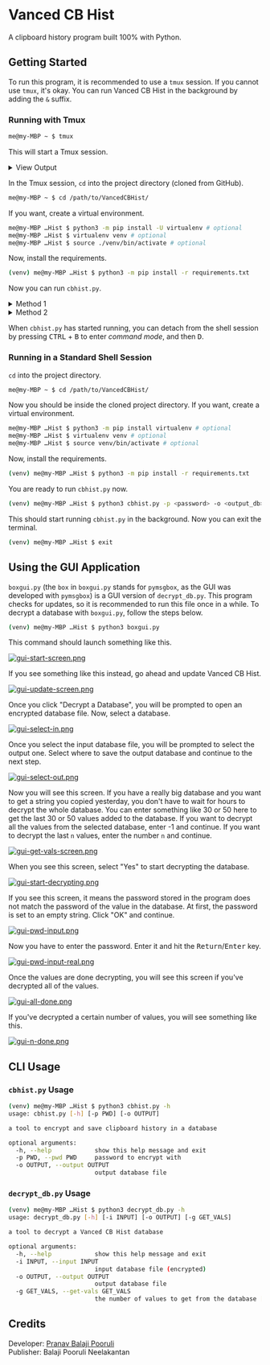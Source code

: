 # Vanced CB Hist

A clipboard history program built 100% with Python.

## Getting Started

To run this program, it is recommended to use a `tmux` session.
If you cannot use `tmux`, it's okay. You can run Vanced CB Hist
in the background by adding the `&` suffix.

### Running with Tmux

```sh
me@my-MBP ~ $ tmux
```

This will start a Tmux session.

<details>
<summary>View Output</summary>

```
me@my-MBP ~ $ █










[0] 0:zsh\* "my-MBP" 12:25 03-Mar-21
```

</details>

In the Tmux session, `cd` into the project directory (cloned from GitHub).

```sh
me@my-MBP ~ $ cd /path/to/VancedCBHist/
```

If you want, create a virtual environment.

```sh
me@my-MBP …Hist $ python3 -m pip install -U virtualenv # optional
me@my-MBP …Hist $ virtualenv venv # optional
me@my-MBP …Hist $ source ./venv/bin/activate # optional
```

Now, install the requirements.

```sh
(venv) me@my-MBP …Hist $ python3 -m pip install -r requirements.txt
```

Now you can run `cbhist.py`.

<details>
<summary>Method 1</summary>
cbhist.py can be used as a CLI.

```sh
(venv) me@my-MBP …Hist $ python3 cbhist.py -p <password> -o <output_db>.<db|sqlite3>
```

</details>

<details>
<summary>Method 2</summary>
You can also run cbhist.py and fill out the information.

```sh
(venv) me@my-MBP …Hist $ python3 cbhist.py
password [default=VancedCBHist]:
hit enter to select the folder to put the output database in.
please enter the filename of the output database: clipboard.db
```

</details>

When `cbhist.py` has started running, you can detach from the shell
session by pressing <kbd>CTRL</kbd> + <kbd>B</kbd> to enter _command mode_,
and then <kbd>D</kbd>.

### Running in a Standard Shell Session

`cd` into the project directory.

```sh
me@my-MBP ~ $ cd /path/to/VancedCBHist/
```

Now you should be inside the cloned project directory.
If you want, create a virtual environment.

```sh
me@my-MBP …Hist $ python3 -m pip install virtualenv # optional
me@my-MBP …Hist $ virtualenv venv # optional
me@my-MBP …Hist $ source venv/bin/activate # optional
```

Now, install the requirements.

```sh
(venv) me@my-MBP …Hist $ python3 -m pip install -r requirements.txt
```

You are ready to run `cbhist.py` now.

```sh
(venv) me@my-MBP …Hist $ python3 cbhist.py -p <password> -o <output_db>.<db|sqlite3> &
```

This should start running `cbhist.py` in the background. Now you can exit the terminal.

```sh
(venv) me@my-MBP …Hist $ exit
```

## Using the GUI Application

`boxgui.py` (the `box` in `boxgui.py` stands for `pymsgbox`,
as the GUI was developed with `pymsgbox`) is a GUI version of
`decrypt_db.py`. This program checks for updates, so it is
recommended to run this file once in a while. To decrypt a
database with `boxgui.py`, follow the steps below.

```sh
(venv) me@my-MBP …Hist $ python3 boxgui.py
```

This command should launch something like this.

[![gui-start-screen.png](https://i.postimg.cc/fLx1VytL/gui-start-screen.png)](https://postimg.cc/hzt2wS0W)

If you see something like this instead, go ahead and update Vanced CB Hist.

[![gui-update-screen.png](https://i.postimg.cc/jdMpSqsP/gui-update-screen.png)](https://postimg.cc/rKtnhkRw)

Once you click "Decrypt a Database", you will be prompted to open an encrypted
database file. Now, select a database.

[![gui-select-in.png](https://i.postimg.cc/dtL3yc6F/gui-select-in.png)](https://postimg.cc/zVY8sM42)

Once you select the input database file, you will be prompted to select the output
one. Select where to save the output database and continue to the next step.

[![gui-select-out.png](https://i.postimg.cc/t4nzDfqQ/gui-select-out.png)](https://postimg.cc/5X1v2sQn)

Now you will see this screen. If you have a really big database and you want to get
a string you copied yesterday, you don't have to wait for hours to decrypt the whole
database. You can enter something like 30 or 50 here to get the last 30 or 50 values
added to the database. If you want to decrypt all the values from the selected database,
enter -1 and continue. If you want to decrypt the last `n` values, enter the number `n`
and continue.

[![gui-get-vals-screen.png](https://i.postimg.cc/G25ckmc3/gui-get-vals-screen.png)](https://postimg.cc/phKbvxh3)

When you see this screen, select "Yes" to start decrypting the database.

[![gui-start-decrypting.png](https://i.postimg.cc/c4qvjFSx/gui-start-decrypting.png)](https://postimg.cc/qgLB6XqS)

If you see this screen, it means the password stored in the program does not
match the password of the value in the database. At first, the password is
set to an empty string. Click "OK" and continue.

[![gui-pwd-input.png](https://i.postimg.cc/DfGZq1bt/gui-pwd-input.png)](https://postimg.cc/kDnqC6sc)

Now you have to enter the password. Enter it and hit the <kbd>Return</kbd>/<kbd>Enter</kbd> key.

[![gui-pwd-input-real.png](https://i.postimg.cc/Y07wNG5H/gui-pwd-input-real.png)](https://postimg.cc/Q9fPhtN4)

Once the values are done decrypting, you will see this screen if you've decrypted
all of the values.

[![gui-all-done.png](https://i.postimg.cc/BvKC3Snn/gui-all-done.png)](https://postimg.cc/XZn5c05R)

If you've decrypted a certain number of values, you will see something like this.

[![gui-n-done.png](https://i.postimg.cc/Wpx5yczd/gui-n-done.png)](https://postimg.cc/F1gbfqjv)

## CLI Usage

### `cbhist.py` Usage

```sh
(venv) me@my-MBP …Hist $ python3 cbhist.py -h
usage: cbhist.py [-h] [-p PWD] [-o OUTPUT]

a tool to encrypt and save clipboard history in a database

optional arguments:
  -h, --help            show this help message and exit
  -p PWD, --pwd PWD     password to encrypt with
  -o OUTPUT, --output OUTPUT
                        output database file

```

### `decrypt_db.py` Usage

```sh
(venv) me@my-MBP …Hist $ python3 decrypt_db.py -h
usage: decrypt_db.py [-h] [-i INPUT] [-o OUTPUT] [-g GET_VALS]

a tool to decrypt a Vanced CB Hist database

optional arguments:
  -h, --help            show this help message and exit
  -i INPUT, --input INPUT
                        input database file (encrypted)
  -o OUTPUT, --output OUTPUT
                        output database file
  -g GET_VALS, --get-vals GET_VALS
                        the number of values to get from the database [-1=all]

```

## Credits

Developer: [Pranav Balaji Pooruli](mailto:pranav.pooruli@gmail.com)  
Publisher: Balaji Pooruli Neelakantan
